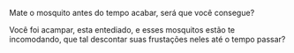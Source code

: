 Mate o mosquito antes do tempo acabar, será que você consegue?

Você foi acampar, esta entediado, e esses mosquitos estão te incomodando, que tal descontar suas frustações neles até o tempo passar?
